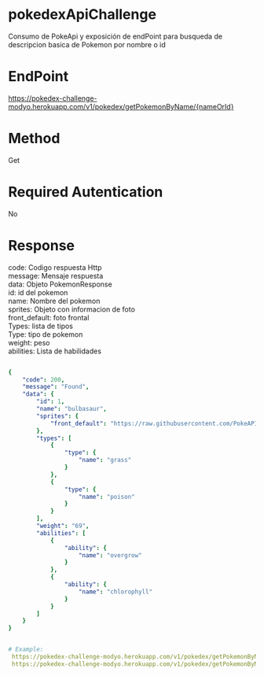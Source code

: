# pokedexApiChallenge
Consumo de PokeApi y exposición de endPoint para busqueda de descripcion basica de Pokemon por nombre o id

# EndPoint
 https://pokedex-challenge-modyo.herokuapp.com/v1/pokedex/getPokemonByName/{nameOrId}
# Method
 Get
# Required Autentication
 No
# Response
code: Codigo respuesta Http  
message: Mensaje respuesta  
data: Objeto PokemonResponse  
id: id del pokemon  
name: Nombre del pokemon  
sprites: Objeto con informacion de foto  
front_default: foto frontal  
Types: lista de tipos  
Type: tipo de pokemon  
weight: peso  
abilities: Lista de habilidades

```yaml

{
    "code": 200,
    "message": "Found",
    "data": {
        "id": 1,
        "name": "bulbasaur",
        "sprites": {
            "front_default": "https://raw.githubusercontent.com/PokeAPI/sprites/master/sprites/pokemon/1.png"
        },
        "types": [
            {
                "type": {
                    "name": "grass"
                }
            },
            {
                "type": {
                    "name": "poison"
                }
            }
        ],
        "weight": "69",
        "abilities": [
            {
                "ability": {
                    "name": "overgrow"
                }
            },
            {
                "ability": {
                    "name": "chlorophyll"
                }
            }
        ]
    }
}


# Example:
 https://pokedex-challenge-modyo.herokuapp.com/v1/pokedex/getPokemonByName/1  
 https://pokedex-challenge-modyo.herokuapp.com/v1/pokedex/getPokemonByName/pikachu
